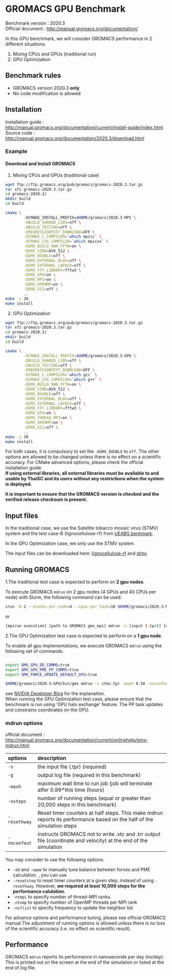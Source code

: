 # GROMACS GPU Benchmark 

Benchmark version : 2020.3  
Official document : http://manual.gromacs.org/documentation/

In this GPU benchmark, we will consider GROMACS performance in 2 different situations. 
1. Mixing CPUs and GPUs (traditional run) 
2. GPU Optimization 

## Benchmark rules

* GROMACS version 2020.3 **only**
* No code modification is allowed

## Installation

Installation guide : http://manual.gromacs.org/documentation/current/install-guide/index.html  
Source code : http://manual.gromacs.org/documentation/2020.3/download.html

### Example

#### Download and Install GROMACS

1. Mixing CPUs and GPUs (traditional case)

``` bash
wget ftp://ftp.gromacs.org/pub/gromacs/gromacs-2020.3.tar.gz
tar xfz gromacs-2020.3.tar.gz
cd gromacs-2020.3/
mkdir build
cd build

cmake \                                 
        -DCMAKE_INSTALL_PREFIX=$HOME/gromacs/2020.3-MPI \
        -DBUILD_SHARED_LIBS=off \
        -DBUILD_TESTING=off \
        -DREGRESSIONTEST_DOWNLOAD=OFF \
        -DCMAKE_C_COMPILER=`which mpicc` \
        -DCMAKE_CXX_COMPILER=`which mpicxx` \
        -DGMX_BUILD_OWN_FFTW=on \
        -DGMX_SIMD=AVX_512 \
        -DGMX_DOUBLE=off \
        -DGMX_EXTERNAL_BLAS=off \
        -DGMX_EXTERNAL_LAPACK=off \
        -DGMX_FFT_LIBRARY=fftw3 \
        -DGMX_GPU=on \
        -DGMX_MPI=on \
        -DGMX_OPENMP=on \
        -DGMX_X11=off \
        ..
make -j 20
make install
```

2. GPU Optimization

``` bash
wget ftp://ftp.gromacs.org/pub/gromacs/gromacs-2020.3.tar.gz
tar xfz gromacs-2020.3.tar.gz
cd gromacs-2020.3/
mkdir build
cd build

cmake \
        -DCMAKE_INSTALL_PREFIX=$HOME/gromacs/2020.3-GPU \
        -DBUILD_SHARED_LIBS=off \
        -DBUILD_TESTING=off \
        -DREGRESSIONTEST_DOWNLOAD=OFF \
        -DCMAKE_C_COMPILER=`which gcc` \
        -DCMAKE_CXX_COMPILER=`which g++` \
        -DGMX_BUILD_OWN_FFTW=on \
        -DGMX_SIMD=AVX_512 \
        -DGMX_DOUBLE=off \
        -DGMX_EXTERNAL_BLAS=off \
        -DGMX_EXTERNAL_LAPACK=off \
        -DGMX_FFT_LIBRARY=fftw3 \
        -DGMX_GPU=on \
        -DGMX_THREAD_MPI=on \
        -DGMX_OPENMP=on \
        -DGMX_X11=off \
        ..
make -j 20
make install
```

For both cases, it is compulsory to set the `-DGMX_DOUBLE` to `off`. The other options are allowed to be changed unless there is no effect on a scientific accuracy. For CMake advanced options, please check the official installation guide.  
**If using external libraries, all external libraries must be available to and usable by ThaiSC and its users without any restrictions when the system is deployed.**  

**It is important to ensure that the GROMACS version is checked and the verified release checksum is present.**


## Input files

In the traditional case, we use the Satellite tobacco mosaic virus (STMV) system and the test case-B (lignocellulose-rf) from [UEABS benhmark](https://repository.prace-ri.eu/git/UEABS/ueabs/-/tree/master/).   

In the GPU Optimization case, we only use the STMV system.  

The input files can be downloaded here: [lignocellulose-rf](https://sharebox.nstda.or.th/d/d94385bd) and [stmv](https://sharebox.nstda.or.th/d/b16a7e96).  

## Running GROMACS

1.The traditional test case is expected to perform on **2 gpu nodes**.  

To execute GROMACS `mdrun` on 2 gpu nodes (4 GPUs and 40 CPUs per node) with Slurm, the following command can be used. 

``` bash
srun -N 2 --ntasks-per-node=4 --cpus-per-task=10 $HOME/gromacs/2020.3-MPI/bin/gmx_mpi mdrun -s lignocellulose-rf.tpr -maxh 0.50 -resethway -noconfout -nsteps 20000 -g logile -ntomp 10
```
or

``` bash
[mpirun execution] [path to GROMACS gmx_mpi] mdrun -s [input (.tpr)] [mdrun options]
```

2.The GPU Optimization test case is expected to perform on a **1 gpu node**.  

To enable all gpu implementations, we execute GROMACS `mdrun` using the following set of commands.

```bash

export GMX_GPU_DD_COMMS=true
export GMX_GPU_PME_PP_COMMS=true
export GMX_FORCE_UPDATE_DEFAULT_GPU=true

$HOME/gromacs/2020.3-GPU/bin/gmx mdrun -s stmv.tpr -maxh 0.50 -noconfout -nsteps 100000 -resetstep 90000 -g logile -nb gpu -bonded gpu -pme gpu -ntmpi 4 -ntomp 10 -npme 1 -nstlist 80 

```

see [NVIDIA Developer Blog](https://developer.nvidia.com/blog/creating-faster-molecular-dynamics-simulations-with-gromacs-2020/) for the explanation.  
When running the GPU Optimization test case, please ensure that the benchmark is run using 'GPU halo exchange' feature. The PP task updates and constrains coordinates on the GPU.

### mdrun options

official document : http://manual.gromacs.org/documentation/current/onlinehelp/gmx-mdrun.html  

| options | description |
|:--      |:--|
|`-s`       | the input file (.tpr) (required)
|`-g`       | output log file (required in this benchmark)
|`-maxh`    | maximum wall itme to run job (job will terminate atfer 0.99\*this time (hours) 
|`-nsteps`  | number of running steps (equal or greater than 20,000 steps in this benchmark)
|`-resethway` | Reset timer counters at half steps. This make mdrun reports its performance based on the half of the simulation steps
|`-noconfout` | instructs GROMACS not to write .xtc and .trr output file (coordinate and velocity) at the end of the simulation 

You may consider to use the following options:
* `-dd` and `-npme` to manually tune balance between forces and PME calculation. , you can use 
* `-resetstep` to reset timer counters at a given step, instead of using `-resethway`. However, **we required at least 10,000 steps for the performance calulation.**
* `-ntmpi` to specify number of thread-MPI ranks. 
* `-ntomp` to specify number of OpenMP threads per MPI rank
* `-nstlist` to specify frequency to update the neighbor list

For advance options and performance tuning, please see official GROMACS manual.The adjustment of running options is allowed unless there is no loss of the scientific accuracy (i.e. no effect on scientific result).  

## Performance 
GROMACS `mdrun` reports its performance in nanoseconds per day (ns/day). This is printed out on the screen at the end of the simulation or listed at the end of log file.
